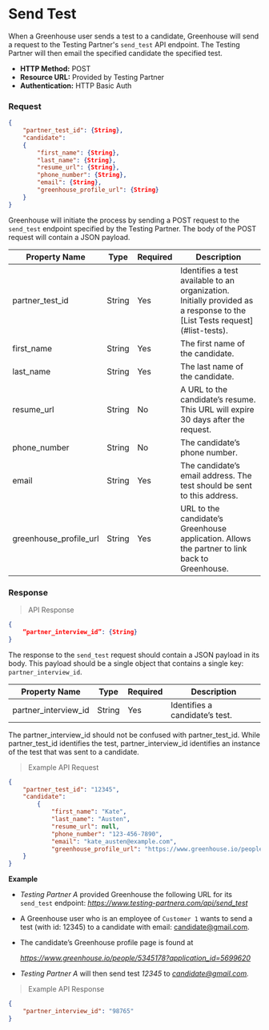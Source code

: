 # Send Test

When a Greenhouse user sends a test to a candidate, Greenhouse will send a request to the Testing Partner's `send_test` API endpoint. The Testing Partner will then email the specified candidate the specified test.

* **HTTP Method:** POST
* **Resource URL:** Provided by Testing Partner
* **Authentication:** HTTP Basic Auth

### Request

```json
{
	"partner_test_id": {String},
	"candidate":
	{
		"first_name": {String},
		"last_name": {String},
		"resume_url": {String},
		"phone_number": {String},
		"email": {String},
		"greenhouse_profile_url": {String}
	}
}
```

Greenhouse will initiate the process by sending a POST request to the `send_test` endpoint specified by the Testing Partner. The body of the POST request will contain a JSON payload. 

Property Name | Type | Required | Description
-------------- | -------------- | -------------- | --------------
partner_test_id | String | Yes | Identifies a test available to an organization. Initially provided as a response to the [List Tests request] (#list-tests).
first_name | String | Yes | The first name of the candidate.
last_name | String | Yes | The last name of the candidate.
resume_url | String | No | A URL to the candidate’s resume. This URL will expire 30 days after the request.
phone_number | String | No | The candidate’s phone number.
email | String | Yes | The candidate’s email address. The test should be sent to this address.
greenhouse_profile_url | String | Yes | URL to the candidate’s Greenhouse application. Allows the partner to link back to Greenhouse.


### Response

> API Response

```json
{
	“partner_interview_id”: {String}
}
```

The response to the `send_test` request should contain a JSON payload in its body. This payload should be a single object that contains a single key: `partner_interview_id`.

Property Name | Type | Required | Description
-------------- | -------------- | -------------- | --------------
partner_interview_id | String | Yes | Identifies a candidate’s test. 

<aside class="notice">
The partner_interview_id should not be confused with partner_test_id. While partner_test_id identifies the test, partner_interview_id identifies an instance of the test that was sent to a candidate.
</aside>


> Example API Request

```json
{
	"partner_test_id": "12345",
	"candidate": 
		{
			"first_name": "Kate",
			"last_name": "Austen",
			"resume_url": null,
			"phone_number": "123-456-7890",
			"email": "kate_austen@example.com",
			"greenhouse_profile_url": "https://www.greenhouse.io/people/5345178?application_id=5699620"
	}
}
```

**Example**

* *Testing Partner A* provided Greenhouse the following URL for its `send_test` endpoint: 
	*https://www.testing-partnera.com/api/send_test*
* A Greenhouse user who is an employee of `Customer 1` wants to send a test (with id: 12345) to a candidate with email: candidate@gmail.com.
* The candidate’s Greenhouse profile page is found at 

	*https://www.greenhouse.io/people/5345178?application_id=5699620*

* *Testing Partner A* will then send test *12345* to *candidate@gmail.com.*

> Example API Response

```json
{
	"partner_interview_id": "98765"
}
```